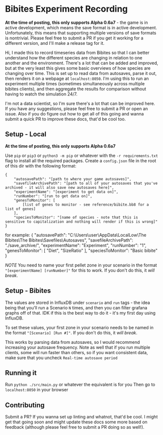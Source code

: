 # Bibites Experiment Recording

**At the time of posting, this only supports Alpha 0.6a7** - the game is in active development, which means the save format is in active development.  Unfortunately, this means that supporting multiple versions of save formats is nontrivial.  Please feel free to submit a PR if you get it working for a different version, and I'll make a release tag for it.

Hi, I made this to record timeseries data from Bibites so that I can better understand how the different species are changing in relation to one another and the environment.  There's a lot that can be added and improved, but at the very least this gives some basic overviews of how species are changing over time.  This is set up to read data from autosaves, parse it out, then renders it on a webpage at `localhost:8050`.  I'm using this to run an experiment multiple times (sometimes simultaneously across multiple bibites clients), and then aggregate the results for comparison without having to watch the simulation 24/7.

I'm not a data scientist, so I'm sure there's a lot that can be improved here.  If you have any suggestions, please feel free to submit a PR or open an issue.  Also if you do figure out how to get all of this going and wanna submit a quick PR to improve these docs, that'd be cool too.

## Setup - Local

**At the time of posting, this only supports Alpha 0.6a7**

Use `pip` or `pip3` or `python3 -m pip` or whatever with the `-r requirements.txt` flag to install all the required packages.  Create a `config.json` file in the root of this dir with the following format:

    {
        "autosavePath": "[path to where your game autosaves]",
        "savefileArchivePath": "[path to all of your autosaves that you've archived - it will also save new autosaves here]",
        "experimentName": "[experiment to get data on]",
        "runNumber": "[run to get data on]",
        "genesToMonitor": [
            [list of genes to monitor - see reference/bibite.bb8 for a list of genes]
        ],
        "speciesToMonitor": "[name of species - note that this is sensitive to capitalization and nothing will render if this is wrong]"
    }

for example:
    {
        "autosavePath": "C:\\Users\\user\\AppData\\LocalLow\\The Bibites\\The Bibites\\Savefiles\\Autosaves",
        "savefileArchivePath": "./save_archive/",
        "experimentName": "Experiment",
        "runNumber": "1",
        "genesToMonitor": [
            "Diet",
            "SizeRatio"
        ],
        "speciesToMonitor": "Basic bibite"
    }

*NOTE* You need to name your first pellet zone in your scenario in the format `"[experimentName] [runNumber]"` for this to work.  If you don't do this, it _will break_.

## Setup - Bibites

The values are stored in InfluxDB under `scenario` and `run` tags - the idea being that you'll run a Scenario `N` times, and then you can filter grafana graphs off of that.  IDK if this is the best way to do it - it's my first day using InfluxDB.

To set these values, your first zone in your scenario needs to be named in the format `"[Scenario] [Run #]"`.  If you don't do this, it _will break_.

This works by parsing data from autosaves, so I would recommend increasing your autosave frequency.  Note as well that if you run multiple clients, some will run faster than others, so if you want consistent data, make sure that you uncheck `Real-time autosave period`

## Running it

Run `python ./src/main.py` or whatever the equivalent is for you
Then go to `localhost:8050` in your browser

## Contributing

Submit a PR?  If you wanna set up linting and whatnot, that'd be cool.  I might get that going soon and might update these docs some more based on feedback (although please feel free to submit a PR doing so as well!).